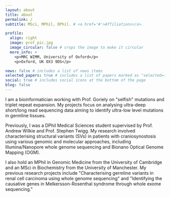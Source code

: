 ```yaml
---
layout: about
title: about
permalink: /
subtitle: MSci, MPhil, DPhil. # <a href='#'>Affiliations</a>.

profile:
  align: right
  image: prof_pic.jpg
  image_circular: false # crops the image to make it circular
  more_info: >
    <p>MRC WIMM, University of Oxford</p>
    <p>Oxford, UK OX3 9DS</p>

news: false # includes a list of news items
selected_papers: true # includes a list of papers marked as "selected={true}"
social: true # includes social icons at the bottom of the page
blog: false
---
```


I am a bioinformatician working with Prof. Goriely on "selfish" mutations and triplet repeat expansion. My projects focus on analysing ultra-deep short/long read sequencing data aiming to identify ultra-low level mutations in germline tissues.

Previously, I was a DPhil Medical Sciences student supervised by Prof. Andrew Wilkie and Prof. Stephen Twigg. My research involved characterising structural variants (SVs) in patients with craniosynostosis using various genomic and molecular approaches, including Illumina/Nanopore whole genome sequencing and Bionano Optical Genome Mapping (OGM).

I also hold an MPhil in Genomic Medicine from the University of Cambridge and an MSci in Biochemistry from the University of Manchester. My previous research projects include "Characterising germline variants in renal cell carcinoma using whole genome sequencing" and "Identifying the causative genes in Melkersson-Rosenthal syndrome through whole exome sequencing."
